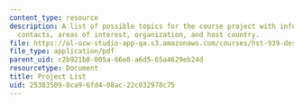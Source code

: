 ```yaml
---
content_type: resource
description: A list of possible topics for the course project with information on
  contacts, areas of interest, organization, and host country.
file: https://ol-ocw-studio-app-qa.s3.amazonaws.com/courses/hst-939-designing-and-sustaining-technology-innovation-for-global-health-practice-spring-2008/253835090ca96fd408ac22c032978c75_projects.pdf
file_type: application/pdf
parent_uid: c2b921b8-005a-66e8-a6d5-65a4629eb24d
resourcetype: Document
title: Project List
uid: 25383509-0ca9-6fd4-08ac-22c032978c75
---
```

